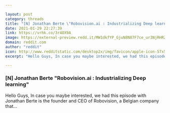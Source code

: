 ```yaml
---

layout: post
category: threads
title: "[N] Jonathan Berte \"Robovision.ai : Industrializing Deep learning\""
date: 2021-01-29 22:27:39
link: https://vrhk.co/3r4OX9A
image: https://external-preview.redd.it/MW1dkfYP_GjuN8N87F7ce_ur3NjRHRZez_XaVezl1EI.jpg?width=500&height=261.780104712&auto=webp&crop=500:261.780104712,smart&s=e7e2e9e02b0568c217dc5ec712438c154836af1e
domain: reddit.com
author: "reddit"
icon: http://www.redditstatic.com/desktop2x/img/favicon/apple-icon-57x57.png
excerpt: "Hello Guys, In case you maybe interested, we had this episode with Jonathan Berte is the founder and CEO of Robovision, a Belgian company that..."

---
```


### [N] Jonathan Berte "Robovision.ai : Industrializing Deep learning"

Hello Guys, In case you maybe interested, we had this episode with Jonathan Berte is the founder and CEO of Robovision, a Belgian company that...